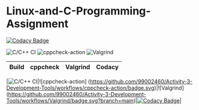 # Linux-and-C-Programming-Assignment

[![Codacy Badge](https://api.codacy.com/project/badge/Grade/75e491e18f4c455ea4f0be83a48033c5)](https://app.codacy.com/gh/99002460/Activity-3-Development-Tools?utm_source=github.com&utm_medium=referral&utm_content=99002460/Activity-3-Development-Tools&utm_campaign=Badge_Grade)

![C/C++ CI](https://github.com/99002460/Linux-and-C-Programming-Assignment/workflows/C/C++%20CI/badge.svg)
![cppcheck-action](https://github.com/99002460/Activity-3-Development-Tools/workflows/cppcheck-action/badge.svg)
![Valgrind](https://github.com/99002460/Activity-3-Development-Tools/workflows/Valgrind/badge.svg?branch=main)

|Build|cppcheck|Valgrind|Codacy|
|:--:|:--:|:--:|:--:|

|![C/C++ CI](https://github.com/99002460/Linux-and-C-Programming-Assignment/workflows/C/C++%20CI/badge.svg)|![cppcheck-action]
(https://github.com/99002460/Activity-3-Development-Tools/workflows/cppcheck-action/badge.svg)|![Valgrind]
(https://github.com/99002460/Activity-3-Development-Tools/workflows/Valgrind/badge.svg?branch=main)|[![Codacy Badge](https://api.codacy.com/project/badge/Grade/75e491e18f4c455ea4f0be83a48033c5)](https://app.codacy.com/gh/99002460/Activity-3-Development-Tools?utm_source=github.com&utm_medium=referral&utm_content=99002460/Activity-3-Development-Tools&utm_campaign=Badge_Grade)|
